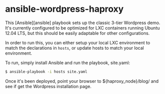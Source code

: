 ansible-wordpress-haproxy
=========================

This [Ansible][ansible] playbook sets up the classic 3-tier Wordpress demo.  It's currently configured to be optimized for LXC containers running Ubuntu 12.04 LTS, but this should be easily adaptable for other configurations.

In order to run this, you can either setup your local LXC environment to match the declarations in `hosts`, or update hosts to match your local environment.

To run, simply install Ansible and run the playbook, site.yaml:
```bash
$ ansible-playbook -i hosts site.yaml

```

Once it's been deployed, point your browser to ${haproxy_node}/blog/ and see if get the Wordpress installation page.

